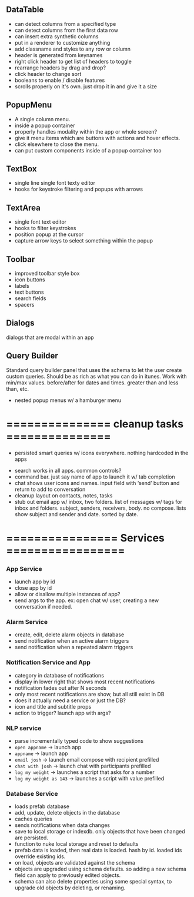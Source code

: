 ## DataTable

* can detect columns from a specified type
* can detect columns from the first data row
* can insert extra synthetic columns
* put in a renderer to customize anything
* add classname and styles to any row or column
* header is generated from keynames
* right click header to get list of headers to toggle
* rearrange headers by drag and drop?
* click header to change sort
* booleans to enable / disable features
* scrolls properly on it's own. just drop it in and give it a size

## PopupMenu

* A single column menu.
* inside a popup container
* properly handles modality within the app or whole screen?
* give it menu items which are buttons with actions and hover effects.
* click elsewhere to close the menu.
* can put custom components inside of a popup container too

## TextBox

* single line single font texty editor
* hooks for keystroke filtering and popups with arrows

## TextArea

* single font text editor
* hooks to filter keystrokes
* position popup at the cursor
* capture arrow keys to select something within the popup

## Toolbar

* improved toolbar style box
* icon buttons
* labels
* text buttons
* search fields
* spacers

## Dialogs

dialogs that are modal within an app

## Query Builder

Standard query builder panel that uses the schema to let the user
create custom queries. Should be as rich as what you can do in itunes.
Work with min/max values. before/after for dates and times.  greater
than and less than, etc.

- nested popup menus w/ a hamburger menu




# =============== cleanup tasks ===============

* persisted smart queries w/ icons everywhere. nothing hardcoded in the apps

- search works in all apps. common controls?
- command bar. just say name of app to launch it w/ tab completion
- chat shows user icons and names. input field with ‘send’ button and return to add to conversation
- cleanup layout on contacts, notes, tasks
- stub out email app w/ inbox, two folders. list of messages w/ tags for inbox and folders. subject, senders, receivers, body. no compose. lists show subject and sender and date. sorted by date.




# ================ Services =================

### App Service

* launch app by id
* close app by id
* allow or disallow multiple instances of app?
* send args to the app. ex: open chat w/ user, creating a new conversation if needed.

### Alarm Service

* create, edit, delete alarm objects in database
* send notification when an active alarm triggers
* send notification when a repeated alarm triggers


### Notification Service and App

* category in database of notifications
* display in lower right that shows most recent notifications
* notification fades out after N seconds
* only most recent notifications are show, but all still exist in DB
* does it actually need a service or just the DB?
* icon and title and subtitle props
* action to trigger? launch app with args?

### NLP service

* parse incrementally typed code to show suggestions
* `open appname` -> launch app
* `appname` -> launch app
* `email josh` -> launch email compose with recipient prefilled
* `chat with josh` -> launch chat with participants prefilled
* `log my weight` -> launches a script that asks for a number
* `log my weight as 143` -> launches a script with value prefilled


### Database Service

* loads prefab database
* add, update, delete objects in the database
* caches queries
* sends notifications when data changes
* save to local storage or indexdb. only objects that have been changed are persisted.
* function to nuke local storage and reset to defaults
* prefab data is loaded, then real data is loaded. hash by id. loaded ids override existing ids.
* on load, objects are validated against the schema
* objects are upgraded using schema defaults. so adding a new schema field can apply to previously edited objects.
* schema can also delete properties using some special syntax, to upgrade old objects by deleting, or renaming.  